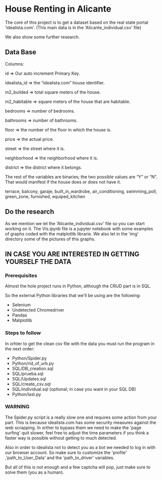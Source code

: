 # House Renting in Alicante

The core of this project is to get a dataset based on the real state portal 'idealista.com'.
(This main data is in the 'Alicante_individual.csv' file)

We also show some further research. 

## Data Base

Columns:

id => Our auto increment Primary Key.

idealista_id => the “idealista.com” house identifier. 

m2_builded => total square meters of the house.

m2_habitable => square meters of the house that are habitable.

bedrooms => number of bedrooms.

bathrooms => number of bathrooms.

floor => the number of the floor in which the house is.

price => the actual price.

street => the street where it is.

neighborhood => the neighborhood where it is.

district => the district where it belongs.

The rest of the variables are binaries; the two possible values are “Y” or “N”.
That would manifest if the house does or does not have it.

terrace, balcony, garaje, built_in_wardrobe, air_conditioning, swimming_poll, green_zone, furnished, equiped_kitchen


## Do the research

As we mention we let the 'Alicante_individual.csv' file so you can start working on it.
The Vis.ipynb file is a jupyter notebook with some examples of graphs coded with the matplotlib librarie.
We also let in the 'img' directory some of the pictures of this graphs.

## IN CASE YOU ARE INTERESTED IN GETTING YOURSELF THE DATA 

### Prerequisites

Almost the hole project runs in Python, although the CRUD part is in SQL.

So the external Python libraries that we'll be using are the following:

- Selenium
- Undetected Chromedriver
- Pandas
- Matplotlib

### Steps to follow 

In orhter to get the clean csv file with the data you must run the program in the next order:

- Python/Spider.py
- Python/rid_of_urb.py
- SQL/DB_creation.sql
- SQL/prueba.sql
- SQL/Updates.sql
- SQL/create_csv.sql
- SQL/individual.sql (optional; in case you want in your SQL DB)
- Python/last.py


### WARNING


The Spider.py script is a really slow one and requires some action from your part. 
This is because idealista.com has some security measures against the web scrapping.
In orther to bypass them we need to make the 'page surfing' quit slower,
feel free to adjust the time parameters if you think a faster way is possible without getting to much detected. 

Also in order to idealista not to detect you as a bot we needed to log in with our browser account.
So make sure to customize the 'profile' ,'path_to_User_Data' and the 'path_to_driver' variables.

But all of this is not enough and a few captcha will pop, just make sure to solve them (you as a human). 






